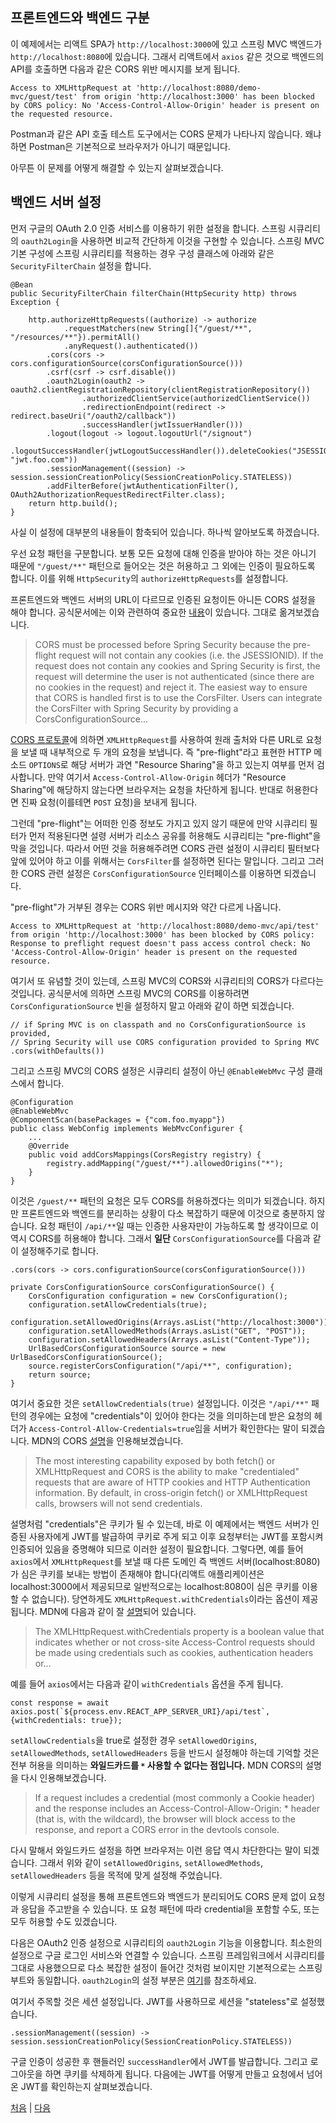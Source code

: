 ## 프론트엔드와 백엔드 구분
이 예제에서는 리액트 SPA가 `http://localhost:3000`에 있고 스프링 MVC 백엔드가 `http://localhost:8080`에 있습니다. 그래서 리액트에서 `axios` 같은 것으로 백엔드의 API를 호출하면 다음과 같은 CORS 위반 메시지를 보게 됩니다.

```
Access to XMLHttpRequest at 'http://localhost:8080/demo-mvc/guest/test' from origin 'http://localhost:3000' has been blocked by CORS policy: No 'Access-Control-Allow-Origin' header is present on the requested resource.
```
Postman과 같은 API 호출 테스트 도구에서는 CORS 문제가 나타나지 않습니다. 왜냐하면 Postman은 기본적으로 브라우저가 아니기 때문입니다.

아무튼 이 문제를 어떻게 해결할 수 있는지 살펴보겠습니다.

## 백엔드 서버 설정
먼저 구글의 OAuth 2.0 인증 서비스를 이용하기 위한 설정을 합니다. 스프링 시큐리티의 `oauth2Login`을 사용하면 비교적 간단하게 이것을 구현할 수 있습니다. 스프링 MVC 기본 구성에 스프링 시큐리티를 적용하는 경우 구성 클래스에 아래와 같은 `SecurityFilterChain` 설정을 합니다.

```
@Bean
public SecurityFilterChain filterChain(HttpSecurity http) throws Exception {
		
	http.authorizeHttpRequests((authorize) -> authorize
			.requestMatchers(new String[]{"/guest/**", "/resources/**"}).permitAll()
			.anyRequest().authenticated())
		.cors(cors -> cors.configurationSource(corsConfigurationSource()))
		.csrf(csrf -> csrf.disable())
		.oauth2Login(oauth2 -> oauth2.clientRegistrationRepository(clientRegistrationRepository())
		    	.authorizedClientService(authorizedClientService())
		    	.redirectionEndpoint(redirect -> redirect.baseUri("/oauth2/callback"))		    	
		    	.successHandler(jwtIssuerHandler()))
		.logout(logout -> logout.logoutUrl("/signout")
                .logoutSuccessHandler(jwtLogoutSuccessHandler()).deleteCookies("JSESSIONID", "jwt.foo.com"))
		.sessionManagement((session) -> session.sessionCreationPolicy(SessionCreationPolicy.STATELESS))
		.addFilterBefore(jwtAuthenticationFilter(), OAuth2AuthorizationRequestRedirectFilter.class);
	return http.build();
}
```
사실 이 설정에 대부분의 내용들이 함축되어 있습니다. 하나씩 알아보도록 하겠습니다.  

우선 요청 패턴을 구분합니다. 보통 모든 요청에 대해 인증을 받아야 하는 것은 아니기 때문에 `"/guest/**"` 패턴으로 들어오는 것은 허용하고 그 외에는 인증이 필요하도록 합니다. 이를 위해 `HttpSecurity`의 `authorizeHttpRequests`를 설정합니다.  

프론트엔드와 백엔드 서버의 URL이 다르므로 인증된 요청이든 아니든 CORS 설정을 해야 합니다. 공식문서에는 이와 관련하여 중요한 [내용](https://docs.spring.io/spring-security/reference/5.8/servlet/integrations/cors.html)이 있습니다. 그대로 옮겨보겠습니다. 

>CORS must be processed before Spring Security because the pre-flight request will not contain any cookies (i.e. the JSESSIONID). If the request does not contain any cookies and Spring Security is first, the request will determine the user is not authenticated (since there are no cookies in the request) and reject it. The easiest way to ensure that CORS is handled first is to use the CorsFilter. Users can integrate the CorsFilter with Spring Security by providing a CorsConfigurationSource...

[CORS 프로토콜](https://developer.mozilla.org/en-US/docs/Web/HTTP/CORS)에 의하면 `XMLHttpRequest`를 사용하여 원래 출처와 다른 URL로 요청을 보낼 때 내부적으로 두 개의 요청을 보냅니다. 즉 "pre-flight"라고 표현한 HTTP 메소드 `OPTIONS`로 해당 서버가 과연 "Resource Sharing"을 하고 있는지 여부를 먼저 검사합니다. 만약 여기서 `Access-Control-Allow-Origin` 헤더가 "Resource Sharing"에 해당하지 않는다면 브라우저는 요청을 차단하게 됩니다. 반대로 허용한다면 진짜 요청(이를테면 `POST` 요청)을 보내게 됩니다. 

그런데 "pre-flight"는 어떠한 인증 정보도 가지고 있지 않기 때문에 만약 시큐리티 필터가 먼저 적용된다면 설령 서버가 리소스 공유를 허용해도 시큐리티는 "pre-flight"을 막을 것입니다. 따라서 어떤 것을 허용해주려면 CORS 관련 설정이 시큐리티 필터보다 앞에 있어야 하고 이를 위해서는 `CorsFilter`를 설정하면 된다는 말입니다. 그리고 그러한 CORS 관련 설정은 `CorsConfigurationSource` 인터페이스를 이용하면 되겠습니다.  

"pre-flight"가 거부된 경우는 CORS 위반 메시지와 약간 다르게 나옵니다.

```
Access to XMLHttpRequest at 'http://localhost:8080/demo-mvc/api/test' from origin 'http://localhost:3000' has been blocked by CORS policy: Response to preflight request doesn't pass access control check: No 'Access-Control-Allow-Origin' header is present on the requested resource.
```

여기서 또 유념할 것이 있는데, 스프링 MVC의 CORS와 시큐리티의 CORS가 다르다는 것입니다. 공식문서에 의하면 스프링 MVC의 CORS를 이용하려면 `CorsConfigurationSource` 빈을 설정하지 말고 아래와 같이 하면 되겠습니다.

```
// if Spring MVC is on classpath and no CorsConfigurationSource is provided,
// Spring Security will use CORS configuration provided to Spring MVC
.cors(withDefaults())
```
그리고 스프링 MVC의 CORS 설정은 시큐리티 설정이 아닌 `@EnableWebMvc` 구성 클래스에서 합니다.

```
@Configuration
@EnableWebMvc
@ComponentScan(basePackages = {"com.foo.myapp"})
public class WebConfig implements WebMvcConfigurer {
	...
	@Override
	public void addCorsMappings(CorsRegistry registry) {
		registry.addMapping("/guest/**").allowedOrigins("*");
	}
}
```
이것은 `/guest/**` 패턴의 요청은 모두 CORS를 허용하겠다는 의미가 되겠습니다. 하지만 프론트엔드와 백엔드를 분리하는 상황이 다소 복잡하기 때문에 이것으로 충분하지 않습니다. 요청 패턴이 `/api/**`일 때는 인증한 사용자만이 가능하도록 할 생각이므로 이 역시 CORS를 허용해야 합니다. 그래서 <b>일단</b> `CorsConfigurationSource`를 다음과 같이 설정해주기로 합니다. 

```
.cors(cors -> cors.configurationSource(corsConfigurationSource()))

private CorsConfigurationSource corsConfigurationSource() {
	CorsConfiguration configuration = new CorsConfiguration();
	configuration.setAllowCredentials(true);
	configuration.setAllowedOrigins(Arrays.asList("http://localhost:3000"));
	configuration.setAllowedMethods(Arrays.asList("GET", "POST"));
	configuration.setAllowedHeaders(Arrays.asList("Content-Type"));
	UrlBasedCorsConfigurationSource source = new UrlBasedCorsConfigurationSource();
	source.registerCorsConfiguration("/api/**", configuration);
	return source;
}
```
여기서 중요한 것은 `setAllowCredentials(true)` 설정입니다. 이것은 `"/api/**"` 패턴의 경우에는 요청에 "credentials"이 있어야 한다는 것을 의미하는데 받은 요청의 헤더가 `Access-Control-Allow-Credentials=true`임을 서버가 확인한다는 말이 되겠습니다. MDN의 CORS [설명](https://developer.mozilla.org/en-US/docs/Web/HTTP/CORS#requests_with_credentials)을 인용해보겠습니다. 

>The most interesting capability exposed by both fetch() or XMLHttpRequest and CORS is the ability to make "credentialed" requests that are aware of HTTP cookies and HTTP Authentication information. By default, in cross-origin fetch() or XMLHttpRequest calls, browsers will not send credentials.

설명처럼 "credentials"은 쿠키가 될 수 있는데, 바로 이 예제에서는 백엔드 서버가 인증된 사용자에게 JWT를 발급하여 쿠키로 주게 되고 이후 요청부터는 JWT를 포함시켜 인증되어 있음을 증명해야 되므로 이러한 설정이 필요합니다. 그렇다면, 예를 들어 `axios`에서 `XMLHttpRequest`를 보낼 때 다른 도메인 즉 백엔드 서버(localhost:8080)가 심은 쿠키를 보내는 방법이 존재해야 합니다(리액트 애플리케이션은 localhost:3000에서 제공되므로 일반적으로는 localhost:8080이 심은 쿠키를 이용할 수 없습니다). 당연하게도 `XMLHttpRequest.withCredentials`이라는 옵션이 제공됩니다. MDN에 다음과 같이 잘 [설명](https://developer.mozilla.org/en-US/docs/Web/API/XMLHttpRequest/withCredentials)되어 있습니다. 

>The XMLHttpRequest.withCredentials property is a boolean value that indicates whether or not cross-site Access-Control requests should be made using credentials such as cookies, authentication headers or...

예를 들어 `axios`에서는 다음과 같이 `withCredentials` 옵션을 주게 됩니다.

```
const response = await axios.post(`${process.env.REACT_APP_SERVER_URI}/api/test`, {withCredentials: true});
```

`setAllowCredentials`을 true로 설정한 경우 `setAllowedOrigins`, `setAllowedMethods`, `setAllowedHeaders` 등을 반드시 설정해야 하는데 기억할 것은 전부 허용을 의미하는 <b>와일드카드를 `*` 사용할 수 없다는 점입니다.</b> MDN CORS의 설명을 다시 인용해보겠습니다.

>If a request includes a credential (most commonly a Cookie header) and the response includes an Access-Control-Allow-Origin: * header (that is, with the wildcard), the browser will block access to the response, and report a CORS error in the devtools console.

다시 말해서 와일드카드 설정을 하면 브라우저는 이런 응답 역시 차단한다는 말이 되겠습니다. 그래서 위와 같이 `setAllowedOrigins`, `setAllowedMethods`, `setAllowedHeaders` 등을 목적에 맞게 설정해 주었습니다. 

이렇게 시큐리티 설정을 통해 프론트엔드와 백엔드가 분리되어도 CORS 문제 없이 요청과 응답을 주고받을 수 있습니다. 또 요청 패턴에 따라 credential을 포함할 수도, 또는 모두 허용할 수도 있겠습니다.

다음은 OAuth2 인증 설정으로 시큐리티의 `oauth2Login` 기능을 이용합니다. 최소한의 설정으로 구글 로그인 서비스와 연결할 수 있습니다. 스프링 프레임워크에서 시큐리티를 그대로 사용했으므로 다소 복잡한 설정이 들어간 것처럼 보이지만 기본적으로는 스프링 부트와 동일합니다. `oauth2Login`의 설정 부분은 [여기](https://github.com/boyd-dev/demo-security/blob/main/docs/05/README.md)를 참조하세요.

여기서 주목할 것은 세션 설정입니다. JWT를 사용하므로 세션을 "stateless"로 설정했습니다.  

```
.sessionManagement((session) -> session.sessionCreationPolicy(SessionCreationPolicy.STATELESS))
```
구글 인증이 성공한 후 핸들러인 `successHandler`에서 JWT를 발급합니다. 그리고 로그아웃을 하면 쿠키를 삭제하게 됩니다. 다음에는 JWT를 어떻게 만들고 요청에서 넘어온 JWT를 확인하는지 살펴보겠습니다.


[처음](../README.md) | [다음](../02/README.md)